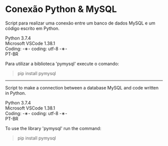 # Conexão Python & MySQL

Script para realizar uma conexão entre um banco de dados MySQL e um código escrito em Python.

Python 3.7.4 </br>
Microsoft VSCode 1.38.1 </br>
Coding: -&lowast;- coding: utf-8 -&lowast;- </br>
PT-BR </br>

Para utilizar a biblioteca 'pymysql' execute o comando:

> pip install pymysql

--------------------------------------------------------

Script to make a connection between a database MySQL and code written in Python.

Python 3.7.4 </br>
Microsoft VSCode 1.38.1 </br>
Coding: -&lowast;- coding: utf-8 -&lowast;- </br>
PT-BR </br>

To use the library 'pymysql' run the command: 

> pip install pymysql
